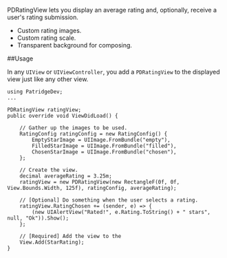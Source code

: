 PDRatingView lets you display an average rating and, optionally, receive a user's rating submission.

* Custom rating images.
* Custom rating scale.
* Transparent background for composing.

##Usage

In any `UIView` or `UIViewController`, you add a `PDRatingView` to the displayed view just like any other view.

    using PatridgeDev;
    ...
    
    PDRatingView ratingView;
    public override void ViewDidLoad() {
        
        // Gather up the images to be used.
        RatingConfig ratingConfig = new RatingConfig() {
            EmptyStarImage = UIImage.FromBundle("empty"),
            FilledStarImage = UIImage.FromBundle("filled"),
            ChosenStarImage = UIImage.FromBundle("chosen"),
        };
        
        // Create the view.
        decimal averageRating = 3.25m;
        ratingView = new PDRatingView(new RectangleF(0f, 0f, View.Bounds.Width, 125f), ratingConfig, averageRating);
        
        // [Optional] Do something when the user selects a rating.
        ratingView.RatingChosen += (sender, e) => {
            (new UIAlertView("Rated!", e.Rating.ToString() + " stars", null, "Ok")).Show();
        };
        
        // [Required] Add the view to the 
        View.Add(StarRating);
    }
   